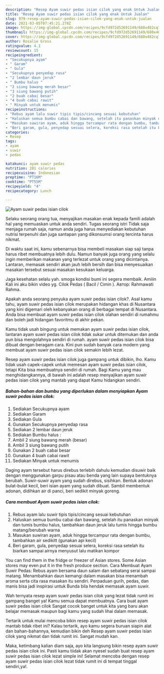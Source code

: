 ```yaml
---
description: "Resep Ayam suwir pedas isian cilok yang enak Untuk Jualan"
title: "Resep Ayam suwir pedas isian cilok yang enak Untuk Jualan"
slug: 979-resep-ayam-suwir-pedas-isian-cilok-yang-enak-untuk-jualan
date: 2021-03-05T07:45:21.278Z
image: https://img-global.cpcdn.com/recipes/9cfd972d52691149/680x482cq70/ayam-suwir-pedas-isian-cilok-foto-resep-utama.jpg
thumbnail: https://img-global.cpcdn.com/recipes/9cfd972d52691149/680x482cq70/ayam-suwir-pedas-isian-cilok-foto-resep-utama.jpg
cover: https://img-global.cpcdn.com/recipes/9cfd972d52691149/680x482cq70/ayam-suwir-pedas-isian-cilok-foto-resep-utama.jpg
author: Rosalie Gross
ratingvalue: 4.1
reviewcount: 15
recipeingredient:
- "Secukupnya ayam"
- " Garam"
- " Gula"
- "Secukupnya penyedap rasa"
- "2 lembar daun jeruk"
- " Bumbu halus "
- "2 siung bawang merah besar"
- "3 siung bawang putih"
- "2 buah cabai besar"
- "4 buah cabai rawit"
- " Minyak untuk menumis"
recipeinstructions:
- "Rebus ayam lalu suwir tipis tipis/cincang sesuai kebutuhan"
- "Haluskan semua bumbu cabai dan bawang, setelah itu panaskan minyak dan tumis bumbu halus, tambahkan daun jeruk lalu tumis hingga bumbu matang/berubah warna"
- "Masukan suwiran ayam, aduk hingga tercampur rata dengan bumbu, tambahkan air sedikitt (gunakan api kecil)"
- "Beri garam, gula, penyedap sesuai selera, koreksi rasa setelah itu biarkan sampai airnya menyusut lalu matikan kompor"
categories:
- Resep
tags:
- ayam
- suwir
- pedas

katakunci: ayam suwir pedas 
nutrition: 201 calories
recipecuisine: Indonesian
preptime: "PT16M"
cooktime: "PT55M"
recipeyield: "4"
recipecategory: Lunch

---
```



![Ayam suwir pedas isian cilok](https://img-global.cpcdn.com/recipes/9cfd972d52691149/680x482cq70/ayam-suwir-pedas-isian-cilok-foto-resep-utama.jpg)

Selaku seorang orang tua, menyajikan masakan enak kepada famili adalah hal yang memuaskan untuk anda sendiri. Tugas seorang istri Tidak saja menjaga rumah saja, namun anda juga harus menyediakan kebutuhan nutrisi terpenuhi dan juga santapan yang dikonsumsi orang tercinta harus nikmat.

Di waktu  saat ini, kamu sebenarnya bisa membeli masakan siap saji tanpa harus ribet membuatnya lebih dulu. Namun banyak juga orang yang selalu ingin memberikan makanan yang terlezat untuk orang yang dicintainya. Lantaran, memasak sendiri akan jauh lebih bersih dan bisa menyesuaikan masakan tersebut sesuai masakan kesukaan keluarga. 

Jaga kesehatan selalu yah. smoga kondisi bumi ini segera membaik. Amiiin Kali ini aku bikin video yg. Cilok Pedas ( Bacil / Cimin ). Автор: Rahmawati Rahma.

Apakah anda seorang penyuka ayam suwir pedas isian cilok?. Asal kamu tahu, ayam suwir pedas isian cilok merupakan hidangan khas di Nusantara yang kini digemari oleh kebanyakan orang di berbagai tempat di Nusantara. Anda bisa membuat ayam suwir pedas isian cilok olahan sendiri di rumahmu dan boleh jadi hidangan favoritmu di akhir pekan.

Kamu tidak usah bingung untuk memakan ayam suwir pedas isian cilok, lantaran ayam suwir pedas isian cilok tidak sukar untuk ditemukan dan anda pun bisa mengolahnya sendiri di rumah. ayam suwir pedas isian cilok bisa dibuat dengan beragam cara. Kini pun sudah banyak cara modern yang membuat ayam suwir pedas isian cilok semakin lebih lezat.

Resep ayam suwir pedas isian cilok juga gampang untuk dibikin, lho. Kamu tidak usah capek-capek untuk memesan ayam suwir pedas isian cilok, tetapi Kita bisa membuatnya sendiri di rumah. Bagi Kamu yang mau menghidangkannya, di bawah ini adalah resep menyajikan ayam suwir pedas isian cilok yang mantab yang dapat Kamu hidangkan sendiri.

<!--inarticleads1-->

##### Bahan-bahan dan bumbu yang diperlukan dalam menyiapkan Ayam suwir pedas isian cilok:

1. Sediakan Secukupnya ayam
1. Sediakan  Garam
1. Sediakan  Gula
1. Gunakan Secukupnya penyedap rasa
1. Sediakan 2 lembar daun jeruk
1. Sediakan  Bumbu halus :
1. Ambil 2 siung bawang merah (besar)
1. Ambil 3 siung bawang putih
1. Gunakan 2 buah cabai besar
1. Gunakan 4 buah cabai rawit
1. Sediakan  Minyak untuk menumis


Daging ayam tersebut harus direbus terlebih dahulu kemudian disuwir baik dengan menggunakan garpu pisau atau benda yang lain supaya bentuknya berubah. Suwir-suwir ayam yang sudah direbus, sisihkan. Bentuk adonan bulat-bulat kecil, beri isian ayam yang sudah dibuat. Sambil membentuk adonan, didihkan air di panci, beri sedikit minyak goreng. 

<!--inarticleads2-->

##### Cara membuat Ayam suwir pedas isian cilok:

1. Rebus ayam lalu suwir tipis tipis/cincang sesuai kebutuhan
1. Haluskan semua bumbu cabai dan bawang, setelah itu panaskan minyak dan tumis bumbu halus, tambahkan daun jeruk lalu tumis hingga bumbu matang/berubah warna
1. Masukan suwiran ayam, aduk hingga tercampur rata dengan bumbu, tambahkan air sedikitt (gunakan api kecil)
1. Beri garam, gula, penyedap sesuai selera, koreksi rasa setelah itu biarkan sampai airnya menyusut lalu matikan kompor


You can find them in the fridge or freezer of Asian stores. Some Asian stores may even put it in the fresh produce section. Cara Membuat Ayam Suwir Pedas: Rebus ayam bersama daun salam dan sebatang serai sampai matang. Menambahkan daun kemangi dalam masakan bisa menambah aroma serta cita rasa masakan itu sendiri. Perpaduan gurih, pedas, dan manis bisa jadi inspirasi untuk Bunda bila hendak memasak ayam suwir. 

Wah ternyata resep ayam suwir pedas isian cilok yang lezat tidak rumit ini gampang banget ya! Kamu semua dapat membuatnya. Cara buat ayam suwir pedas isian cilok Sangat cocok banget untuk kita yang baru akan belajar memasak maupun bagi kamu yang sudah lihai dalam memasak.

Tertarik untuk mulai mencoba bikin resep ayam suwir pedas isian cilok mantab tidak ribet ini? Kalau tertarik, ayo kamu segera buruan siapin alat dan bahan-bahannya, kemudian bikin deh Resep ayam suwir pedas isian cilok yang nikmat dan tidak rumit ini. Sangat mudah kan. 

Maka, ketimbang kalian diam saja, ayo kita langsung bikin resep ayam suwir pedas isian cilok ini. Pasti kamu tiidak akan nyesel sudah buat resep ayam suwir pedas isian cilok lezat simple ini! Selamat mencoba dengan resep ayam suwir pedas isian cilok lezat tidak rumit ini di tempat tinggal sendiri,ya!.

